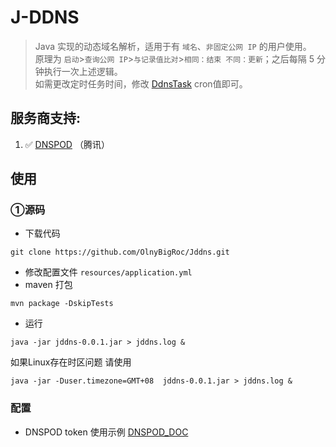 # J-DDNS
>   Java 实现的动态域名解析，适用于有 `域名`、`非固定公网 IP` 的用户使用。  
>   原理为 `启动`>`查询公网 IP`>`与记录值比对`>`相同：结束 不同：更新`；之后每隔 5 分钟执行一次上述逻辑。  
>   如需更改定时任务时间，修改 [DdnsTask](https://github.com/OlnyBigRoc/Jddns/blob/main/src/main/java/cn/bigroc/jddns/task/DdnsTask.java) cron值即可。 

## 服务商支持:
  1. :white_check_mark: [DNSPOD](https://www.dnspod.cn/) （腾讯）

## 使用

### ①源码
- 下载代码
```shell script
git clone https://github.com/OlnyBigRoc/Jddns.git
```
- 修改配置文件 `resources/application.yml`
- maven 打包
```shell script
mvn package -DskipTests
```
- 运行

```shell script
java -jar jddns-0.0.1.jar > jddns.log &
```
如果Linux存在时区问题 请使用
```shell script
java -jar -Duser.timezone=GMT+08  jddns-0.0.1.jar > jddns.log &
```
### 配置
- DNSPOD token 使用示例 [DNSPOD_DOC](https://docs.dnspod.cn/account/5f2d466de8320f1a740d9ff3/)  
